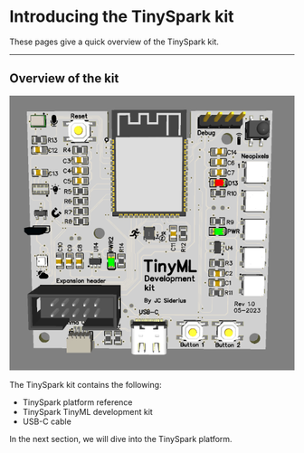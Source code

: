 # Introducing the TinySpark kit

These pages give a quick overview of the TinySpark kit.

---

## Overview of the kit

![TinySpark kit](../assets/images/devboard.png)

The TinySpark kit contains the following:

- TinySpark platform reference
- TinySpark TinyML development kit
- USB-C cable

In the next section, we will dive into the TinySpark platform.